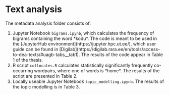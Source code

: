 # Text analysis

The metadata analysis folder consists of:
<ol>
  <li>Jupyter Notebook <code>bigrams.ipynb</code>, which calculates the frequency of bigrams containing the word *kodu*. The code is meant to be used in the [JupyterHub environment](https://jupyter.hpc.ut.ee/), which user guide can be found in [Digilab](https://digilab.rara.ee/en/tools/access-to-dea-texts/#uagb-tabs__tab1). The results of the code appear in Table 1 of the thesis.</li>
  <li>R script <code>collocates.R</code> calculates statistically significantly frequently co-occurring wordpairs, where one of words is *home*. The results of the script are presented in Table 2.</li>
  <li>Locally useable Jupyter Notebook <code>topic_modelling.ipynb</code>. The results of the topic modelling is in Table 3.</li>
</ol>
